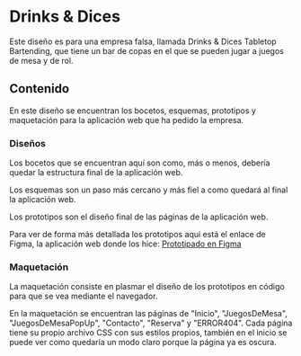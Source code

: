 # Drinks & Dices

Este diseño es para una empresa falsa, llamada Drinks & Dices Tabletop Bartending, que tiene un bar de copas en el que se pueden jugar a juegos de mesa y de rol.

  

## Contenido

En este diseño se encuentran los bocetos, esquemas, prototipos y maquetación para la aplicación web que ha pedido la empresa.

  

### Diseños

Los bocetos que se encuentran aquí son como, más o menos, debería quedar la estructura final de la aplicación web.

Los esquemas son un paso más cercano y más fiel a como quedará al final la aplicación web.

Los prototipos son el diseño final de las páginas de la aplicación web.

Para ver de forma más detallada los prototipos aqui está el enlace de Figma, la aplicación web donde los hice: [Prototipado en Figma](https://www.figma.com/design/CRJQ5kY894idK8KlVZ2p9X/Guía-de-estilos?node-id=35-2&node-type=CANVAS&t=m9JDA7BddNfdW5Hu-0)

  

### Maquetación

La maquetación consiste en plasmar el diseño de los prototipos en código para que se vea mediante el navegador.

En la maquetación se encuentran las páginas de "Inicio", "JuegosDeMesa", "JuegosDeMesaPopUp", "Contacto", "Reserva" y "ERROR404". Cada página tiene su propio archivo CSS con sus estilos propios, también en el inicio se puede ver como quedaría un modo claro porque la página ya es oscura.